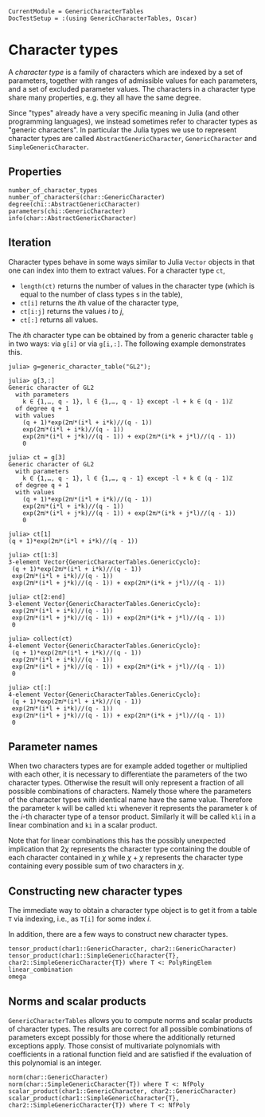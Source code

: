 ```@meta
CurrentModule = GenericCharacterTables
DocTestSetup = :(using GenericCharacterTables, Oscar)
```

# Character types

A *character type* is a family of characters which are indexed by a set of parameters,
together with ranges of admissible values for each parameters, and a set of
excluded parameter values. The characters in a character type share many properties,
e.g. they all have the same degree.

Since "types" already have a very specific meaning in Julia (and other programming
languages), we instead sometimes refer to character types as "generic characters".
In particular the Julia types we use to represent character types are called
`AbstractGenericCharacter`, `GenericCharacter` and `SimpleGenericCharacter`.

## Properties

```@docs
number_of_character_types
number_of_characters(char::GenericCharacter)
degree(chi::AbstractGenericCharacter)
parameters(chi::GenericCharacter)
info(char::AbstractGenericCharacter)
```

## Iteration

Character types behave in some ways similar to Julia `Vector` objects in that
one can index into them to extract values.
For a character type `ct`,
- `length(ct)` returns the number of values in the character type (which is equal to the number
   of class types s in the table),
- `ct[i]` returns the $i$th value of the character type,
- `ct[i:j]` returns the values $i$ to $j$,
- `ct[:]` returns all values.

The $i$th character type can be obtained by from a generic character table `g`
in two ways: via `g[i]` or via `g[i,:]`. The following example demonstrates this.

```jldoctest
julia> g=generic_character_table("GL2");

julia> g[3,:]
Generic character of GL2
  with parameters 
    k ∈ {1,…, q - 1}, l ∈ {1,…, q - 1} except -l + k ∈ (q - 1)ℤ
  of degree q + 1
  with values
    (q + 1)*exp(2π𝑖*(i*l + i*k)//(q - 1))
    exp(2π𝑖*(i*l + i*k)//(q - 1))
    exp(2π𝑖*(i*l + j*k)//(q - 1)) + exp(2π𝑖*(i*k + j*l)//(q - 1))
    0

julia> ct = g[3]
Generic character of GL2
  with parameters
    k ∈ {1,…, q - 1}, l ∈ {1,…, q - 1} except -l + k ∈ (q - 1)ℤ
  of degree q + 1
  with values
    (q + 1)*exp(2π𝑖*(i*l + i*k)//(q - 1))
    exp(2π𝑖*(i*l + i*k)//(q - 1))
    exp(2π𝑖*(i*l + j*k)//(q - 1)) + exp(2π𝑖*(i*k + j*l)//(q - 1))
    0

julia> ct[1]
(q + 1)*exp(2π𝑖*(i*l + i*k)//(q - 1))

julia> ct[1:3]
3-element Vector{GenericCharacterTables.GenericCyclo}:
 (q + 1)*exp(2π𝑖*(i*l + i*k)//(q - 1))
 exp(2π𝑖*(i*l + i*k)//(q - 1))
 exp(2π𝑖*(i*l + j*k)//(q - 1)) + exp(2π𝑖*(i*k + j*l)//(q - 1))

julia> ct[2:end]
3-element Vector{GenericCharacterTables.GenericCyclo}:
 exp(2π𝑖*(i*l + i*k)//(q - 1))
 exp(2π𝑖*(i*l + j*k)//(q - 1)) + exp(2π𝑖*(i*k + j*l)//(q - 1))
 0

julia> collect(ct)
4-element Vector{GenericCharacterTables.GenericCyclo}:
 (q + 1)*exp(2π𝑖*(i*l + i*k)//(q - 1))
 exp(2π𝑖*(i*l + i*k)//(q - 1))
 exp(2π𝑖*(i*l + j*k)//(q - 1)) + exp(2π𝑖*(i*k + j*l)//(q - 1))
 0

julia> ct[:]
4-element Vector{GenericCharacterTables.GenericCyclo}:
 (q + 1)*exp(2π𝑖*(i*l + i*k)//(q - 1))
 exp(2π𝑖*(i*l + i*k)//(q - 1))
 exp(2π𝑖*(i*l + j*k)//(q - 1)) + exp(2π𝑖*(i*k + j*l)//(q - 1))
 0

```

## Parameter names
When two characters types are for example added together or multiplied with each
other, it is necessary to differentiate the parameters of the two character
types. Otherwise the result will only represent a fraction of all possible
combinations of characters. Namely those where the parameters of the character
types with identical name have the same value. Therefore the parameter `k` will
be called `kti` whenever it represents the parameter `k` of the $i$-th character
type of a tensor product. Similarly it will be called `kli` in a linear
combination and `ki` in a scalar product.

Note that for linear combinations this has the possibly unexpected implication
that $2\chi$ represents the character type containing the double of each
character contained in $\chi$ while $\chi+\chi$ represents the character type
containing every possible sum of two characters in $\chi$.

## Constructing new character types

The immediate way to obtain a character type object is to get it from a 
table `T` via indexing, i.e., as `T[i]` for some index $i$.

In addition, there are a few ways to construct new character types.

```@docs
tensor_product(char1::GenericCharacter, char2::GenericCharacter)
tensor_product(char1::SimpleGenericCharacter{T}, char2::SimpleGenericCharacter{T}) where T <: PolyRingElem
linear_combination
omega
```

## Norms and scalar products

`GenericCharacterTables` allows you to compute norms and scalar products
of character types. The results are correct for all
possible combinations of parameters except possibly for those where the
additionally returned exceptions apply. Those consist of multivariate
polynomials with coefficients in a rational function field and are
satisfied if the evaluation of this polynomial is an integer.

```@docs
norm(char::GenericCharacter)
norm(char::SimpleGenericCharacter{T}) where T <: NfPoly
scalar_product(char1::GenericCharacter, char2::GenericCharacter)
scalar_product(char1::SimpleGenericCharacter{T}, char2::SimpleGenericCharacter{T}) where T <: NfPoly
```
